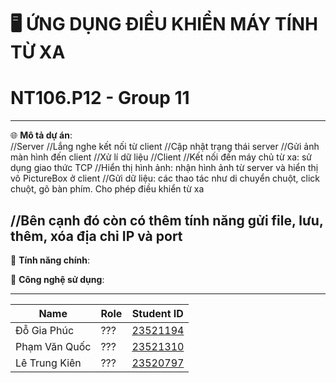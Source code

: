 
# 🖥️ ỨNG DỤNG ĐIỀU KHIỂN MÁY TÍNH TỪ XA
# NT106.P12 - Group 11
---

🌐 **Mô tả dự án**:  
//Server
//Lắng nghe kết nối từ client
//Cập nhật trạng thái server
//Gửi ảnh màn hình đến client
//Xử lí dữ liệu
//Client
//Kết nối đến máy chủ từ xa: sử dụng giao thức TCP
//Hiển thị hình ảnh: nhận hình ảnh từ server và hiển thị vô PictureBox ở client
//Gửi dữ liệu: các thao tác như di chuyển chuột, click chuột, gõ bàn phím. Cho phép điều khiển từ xa

//Bên cạnh đó còn có thêm tính năng gửi file, lưu, thêm, xóa địa chỉ IP và port
---

🚀 **Tính năng chính**:



📂 **Công nghệ sử dụng**:

---



| Name               | Role                     | Student ID                    |
|--------------------|------------------------|--------------------------|
| Đỗ Gia Phúc        | ???           | [23521194](mailto:23521194@gm.uit.edu.vn) |
| Phạm Văn Quốc       | ???    | [23521310](mailto:23521310@gm.uit.edu.vn) |
| Lê Trung Kiên            | ???     | [23520797](mailto:23520797@gm.uit.edu.vn) |

